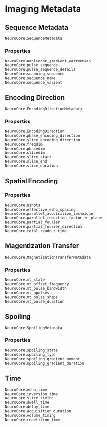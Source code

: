 # Imaging Metadata

## Sequence Metadata

```@docs
NeuroCore.SequenceMetadata
```

### Properties

```@docs
NeuroCore.nonlinear_gradient_correction
NeuroCore.pulse_sequence
NeuroCore.pulse_sequence_details
NeuroCore.scanning_sequence
NeuroCore.sequence_name
NeuroCore.sequence_varient
```

## Encoding Direction

```@docs
NeuroCore.EncodingDirectionMetadata
```

### Properties

```@docs
NeuroCore.EncodingDirection
NeuroCore.phase_encoding_direction
NeuroCore.slice_encoding_direction
NeuroCore.freqdim
NeuroCore.phasedim
NeuroCore.slicedim
NeuroCore.slice_start
NeuroCore.slice_end
NeuroCore.slice_duration
```

## Spatial Encoding

### Properties

```@docs
NeuroCore.nshots
NeuroCore.effective_echo_spacing
NeuroCore.parallel_acquisition_technique
NeuroCore.parallel_reduction_factor_in_plane
NeuroCore.partial_fourier
NeuroCore.partial_fourier_direction
NeuroCore.total_readout_time
```

## Magentization Transfer

```@docs
NeuroCore.MagnetizationTransferMetadata
```

### Properties
```@docs
NeuroCore.mt_state
NeuroCore.mt_offset_frequency
NeuroCore.mt_pulse_bandwidth
NeuroCore.mt_npulses
NeuroCore.mt_pulse_shape
NeuroCore.mt_pulse_duration
```

## Spoiling

```@docs
NeuroCore.SpoilingMetadata
```

### Properties

```@docs
NeuroCore.spoiling_state
NeuroCore.spoiling_type
NeuroCore.spoiling_gradient_moment
NeuroCore.spoiling_gradient_duration
```

## Time

```@docs
NeuroCore.echo_time
NeuroCore.inversion_time
NeuroCore.slice_timing
NeuroCore.dwell_time
NeuroCore.delay_time
NeuroCore.acquisition_duration
NeuroCore.volume_timing
NeuroCore.repetition_time
```
